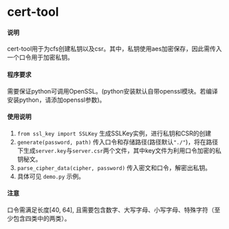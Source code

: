 # cert-tool

#### 说明
cert-tool用于为cfs创建私钥以及csr。其中，私钥使用aes加密保存，因此需传入一个口令用于加密私钥。

#### 程序要求
需要保证python可调用OpenSSL。(python安装默认自带openssl模块。若编译安装python，请添加openssl参数)。

#### 使用说明
1. `from ssl_key import SSLKey` 生成SSLKey实例，进行私钥和CSR的创建
2. `generate(password, path)` 传入口令和存储路径(路径默认`"./"`)，将在路径下生成`server.key`与`server.csr`两个文件，其中key文件为利用口令加密的私钥秘文。
3. `parse_cipher_data(cipher, password)` 传入密文和口令，解密出私钥。
4. 具体可见 `demo.py` 示例。

#### 注意
口令需满足长度[40, 64], 且需要包含数字、大写字母、小写字母、特殊字符（至少包含四类中的两类）。
